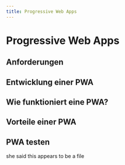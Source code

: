 ```yaml
---
title: Progressive Web Apps
---
```

# Progressive Web Apps

## Anforderungen

## Entwicklung einer PWA

## Wie funktioniert eine PWA?

## Vorteile einer PWA

## PWA testen

she said this appears to be a file

